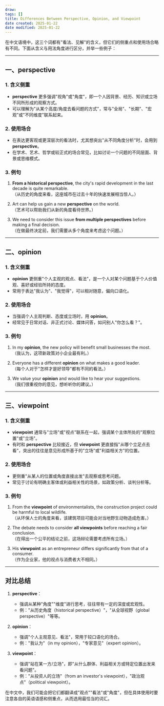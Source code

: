 ```yaml
---
draw:
tags: []
title: Differences Between Perspective, Opinion, and Viewpoint
date created: 2025-01-22
date modified: 2025-01-22
---
```


在中文语境中，这三个词都有"看法、见解"的含义，但它们的侧重点和使用场合略有不同。下面从含义与用法角度进行区分，并举一些例子：

---

## 一、perspective

### 1. 含义侧重

- **perspective** 更多强调"视角"或"角度"，即一个人因背景、经历、知识或立场不同所形成的观察方式。
- 可以理解为"从某个高度/角度去看问题的方式"，常与"全局"、"长期"、"宏观"或"不同维度"联系起来。

### 2. 使用场合

- 在表达更客观或更深层次的看法时，尤其想突出"从不同角度分析"时，会用到 **perspective**。
- 在学术、艺术、哲学或较正式的场合常见，比如讨论一个问题的不同层面、背景或思维模式。

### 3. 例句

1. **From a historical perspective**, the city's rapid development in the last decade is quite remarkable.  
（从历史的角度来看，这座城市在过去十年的快速发展相当惊人。）
    
2. Art can help us gain a new **perspective** on the world.  
（艺术可以帮助我们从新的角度看待世界。）
    
3. We need to consider this issue **from multiple perspectives** before making a final decision.  
（在做最终决定前，我们需要从多个角度来考虑这个问题。）
    

---

## 二、opinion

### 1. 含义侧重

- **opinion** 更侧重"个人主观的观点、看法"，是一个人对某个问题基于个人价值观、喜好或经验所持的态度。
- 常用于表达"我认为"、"我觉得"，可以相对随意，偏向口语化。

### 2. 使用场合

- 当强调个人主观判断、态度或立场时，用 **opinion**。
- 经常见于日常对话、非正式讨论、媒体问答，如问别人"你怎么看？"。

### 3. 例句

1. In my **opinion**, the new policy will benefit small businesses the most.  
（我认为，这项新政策对小企业最有利。）
    
2. Everyone has a different **opinion** on what makes a good leader.  
（每个人对于"怎样才是好领导"都有不同的看法。）
    
3. We value your **opinion** and would like to hear your suggestions.  
（我们很重视你的意见，想听听你的建议。）
    

---

## 三、viewpoint

### 1. 含义侧重

- **viewpoint** 通常与"立场"或"视点"联系在一起，强调某个主体所处的"观察位置"或"立场"。
- 有时和 **perspective** 比较接近，但 **viewpoint** 更直接指"从哪个立足点去看"，突出的往往是意见形成所基于的"立场"或"利益相关方"的位置。

### 2. 使用场合

- 更侧重"从某人的位置或角度直接出发"去观察或思考问题。
- 常见于讨论有明确主客体或利益相关性的场景，如政策分析、谈判分析等。

### 3. 例句

1. From the **viewpoint** of environmentalists, the construction project could be harmful to local wildlife.  
（从环保人士的角度来看，该建筑项目可能会对当地野生动物造成危害。）
    
2. The debate needs to consider **all viewpoints** before reaching a fair conclusion.  
（在得出一个公平的结论之前，这场辩论需要考虑所有立场。）
    
3. His **viewpoint** as an entrepreneur differs significantly from that of a consumer.  
（作为企业家，他的视点与消费者大不相同。）
    

---

## 对比总结

1. **perspective**：
    
    - 强调从某种"角度""维度"进行思考，往往带有一定的深度或宏观性。
    - 例："从历史角度（historical perspective）"，"从全球视野（global perspective）"等等。
2. **opinion**：
    
    - 强调"个人主观意见、看法"，常用于较口语化的场合。
    - 例："我认为"（in my opinion），"专家意见"（expert opinion）。
3. **viewpoint**：
    
    - 强调"站在某一方/立场"，即"从什么群体、利益相关方或特定位置出发来看问题"。
    - 例："从投资人的立场"（from an investor's viewpoint），"政治观点"（political viewpoint）。

在中文中，我们可能会把它们都翻译成"观点""看法"或"角度"，但在具体使用时要注意各自的英语语感和侧重点，从而选用最恰当的词汇。
